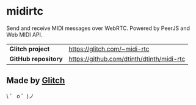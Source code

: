 # midirtc

Send and receive MIDI messages over WebRTC. Powered by PeerJS and Web MIDI API.

|                       |                                           |
| --------------------- | ----------------------------------------- |
| **Glitch project**    | https://glitch.com/~midi-rtc              |
| **GitHub repository** | https://github.com/dtinth/dtinth/midi-rtc |

## Made by [Glitch](https://glitch.com/)

\ ゜ o ゜)ノ
